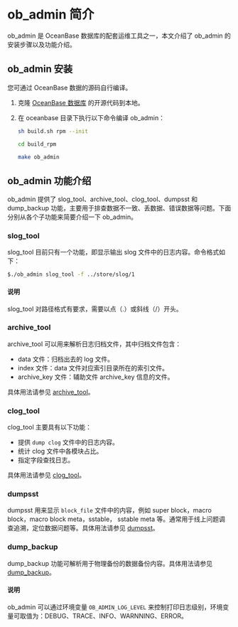 # ob_admin 简介

ob_admin 是 OceanBase 数据库的配套运维工具之一，本文介绍了 ob_admin 的安装步骤以及功能介绍。

## ob_admin 安装

您可通过 OceanBase 数据的源码自行编译。

1. 克隆 [OceanBase 数据库](https://github.com/oceanbase/oceanbase) 的开源代码到本地。

2. 在 oceanbase 目录下执行以下命令编译 ob_admin：

    ```bash
    sh build.sh rpm --init

    cd build_rpm

    make ob_admin
    ```

## ob_admin 功能介绍

ob_admin 提供了 slog_tool、archive_tool、clog_tool、dumpsst 和 dump_backup 功能，主要用于排查数据不一致、丢数据、错误数据等问题。下面分别从各个子功能来简要介绍一下 ob_admin。

### slog_tool

slog_tool 目前只有一个功能，即显示输出 slog 文件中的日志内容。命令格式如下：

```bash
$./ob_admin slog_tool -f ../store/slog/1
```

  <main id="notice" type='explain'>
    <h4>说明</h4>
    <p>slog_tool 对路径格式有要求，需要以点（.）或斜线（/）开头。</p>
  </main>

### archive_tool

archive_tool 可以用来解析日志归档文件，其中归档文件包含：

* data 文件：归档出去的 log 文件。
* index 文件：data 文件对应索引目录所在的索引文件。
* archive_key 文件：辅助文件 archive_key 信息的文件。

具体用法请参见 [archive_tool](../7.ob-admin/2.archive-tool.md)。

### clog_tool

clog_tool 主要具有以下功能：

* 提供 `dump clog` 文件中的日志内容。
* 统计 clog 文件中各模块占比。
* 指定字段查找日志。

具体用法请参见 [clog_tool](../7.ob-admin/3.clog/3.clog-tool.md)。

### dumpsst

dumpsst 用来显示 `block_file` 文件中的内容，例如 super block，macro block，macro block meta，sstable， sstable meta 等。通常用于线上问题调查追溯，定位数据问题等。具体用法请参见 [dumpsst](../7.ob-admin/5.dumpsst.md)。

### dump_backup

dump_backup 功能可解析用于物理备份的数据备份内容。具体用法请参见 [dump_backup](../7.ob-admin/6.dump-backup.md)。

  <main id="notice" type='explain'>
    <h4>说明</h4>
    <p>ob_admin 可以通过环境变量 <code>OB_ADMIN_LOG_LEVEL</code> 来控制打印日志级别，环境变量可取值为：DEBUG、TRACE、INFO、WARNNING、ERROR。</p>
  </main>
